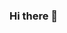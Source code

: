 ### Hi there 👋

<!--
**Kevinand11/kevinand11** is a ✨ _special_ ✨ repository because its `README.md` (this file) appears on your GitHub profile.

Here are some ideas to get you started:

🔭 I’m currently working on websites for small scale businesses...
🌱 I’m currently learning Vue 3.0...
👯 I’m looking to collaborate on Vuejs &/or NodeJs &/or Firebase projects...
🤔 I’m looking for help with nuxtjs...
💬 Ask me about anything...
📫 How to reach me: kevinfizu@gmail.com...
😄 Pronouns: He
